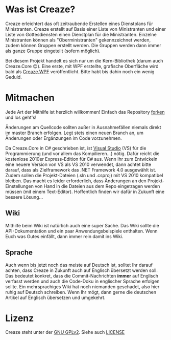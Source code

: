 ﻿# Was ist Creaze?

Creaze erleichtert das oft zeitraubende Erstellen eines Dienstplans für Ministranten. 
Creaze erstellt auf Basis einer Liste von Ministranten und einer Liste von Gottesdiensten
einen Dienstplan für die Ministranten. Einzelne Ministranten können als "Oberministranten"
gekennzeichnet werden, zudem können Gruppen erstellt werden. Die Gruppen werden dann immer
als ganze Gruppe eingeteilt (sofern möglich).

Bei diesem Projekt handelt es sich nur um die Kern-Bibliothek (darum auch Creaze.Core :wink:).
Eine erste, mit WPF erstellte, grafische Oberfläche wird bald als
[Creaze.WPF](https://github.com/Creaze/Creaze.WPF) veröffentlicht. Bitte habt bis dahin noch
ein wenig Geduld.

# Mitmachen

Jede Art der Mithilfe ist herzlich willkommen! Einfach das Repository
[forken](https://github.com/Creaze/Creaze.Core/fork) und los geht's!

Änderungen am Quellcode sollten außer in Ausnahmefällen niemals direkt im master
Branch erfolgen. Legt stets einen neuen Branch an, um Änderungen oder Ergänzungen
im Code vorzunehmen.

Da Creaze.Core in C# geschrieben ist, ist [Visual Studio](http://www.visualstudio.com)
(VS) für die Programmierung (und vor allem das Kompilieren...) nötig. Dafür reicht die
kostenlose 2010er Express-Edition für C# aus. Wenn Ihr zum Entwickeln eine neuere Version
von VS als VS 2010 verwendet, dann achtet bitte darauf, dass als Zielframework das
.NET Framework 4.0 ausgewählt ist. Zudem sollen die Projekt-Dateien (.sln und .csproj)
mit VS 2010 kompatibel bleiben. Das macht es leider erforderlich, dass Änderungen an den
Projekt-Einstellungen von Hand in die Dateien aus dem Repo eingetragen werden müssen
(mit einem Text-Editor). Hoffentlich finden wir dafür in Zukunft eine bessere Lösung...

## Wiki

Mithilfe beim Wiki ist natürlich auch eine super Sache. Das Wiki sollte die
API-Dokumentation und ein paar Anwendungsbeispiele enthalten. Wenn Euch was Gutes
einfällt, dann immer rein damit ins Wiki.

## Sprache

Auch wenn bis jetzt noch das meiste auf Deutsch ist, solltet Ihr darauf achten, dass
Creaze in Zukunft auch auf Englisch übersetzt werden soll. Das bedeutet konkret, dass
die Commit-Nachrichten **immer** auf Englisch verfasst werden und auch die Code-Doku in
englischer Sprache erfolgen sollte. Ein mehrsprachiges Wiki hat noch niemanden geschadet,
also hier ruhig auf Deutsch schreiben. Wenn Ihr mögt, dann gerne die deutschen Artikel
auf Englisch übersetzen und umgekehrt.

# Lizenz

Creaze steht unter der [GNU GPLv2](http://www.gnu.org/licenses/old-licenses/gpl-2.0).
Siehe auch [LICENSE](LICENSE)
